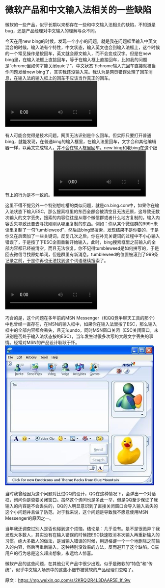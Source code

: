 # 微软产品和中文输入法相关的一些缺陷

微软的一些产品，似乎长期以来都存在一些和中文输入法相关的缺陷，不知道是bug，还是产品经理对中文输入的理解与众不同。

今天在用new bing的时候，发现一个小小的问题，就是我在问题框里输入中英文混合的时候，输入法有个特性，中文状态，输入英文也会到输入法框上，这个时候的一个常见操作是按回车，英文就会原文输入，而不会变成汉字。但是在new bing里，在输入法框上直接回车，等于在输入框上直接回车，比如我的问题是“chrome里如何才能关闭quic？”，中文状态下chrome输入完回车直接就被当作问题发给new bing了，其实我还没输入完。我认为是网页错误处理了回车消息，在输入法的输入框上的回车不应该当作真正的回车。
![](res/newbing-return.mov)

有人可能会觉得是技术问题，网页无法识别是什么回车。但实际只要打开普通bing，就能发现，在普通bing的输入框里，在输入法里回车，文字会和其他编辑器一样，以英文完成输入，并不会在输入框里回车。new bing和老bing在这个细节上的行为是不一致的。
![](res/bing-return.mov)

这里不得不提另外一个特别想吐槽的类似问题，就是cn.bing.com中，如果你在输入法状态下输入ESC，那么搜索框里的东西全部会被清空且无法还原，这导致无数次输入的文字丢失，搜索的内容往往是从哪个微信群或者什么地方复制的，输入内容丢失导致还要去寻找刚刚从哪里复制的东西。例如：你从某个微信群的999+未读里复制了一句“tumbleweed”，然后放bing里搜索，发现结果不是你要的，于是你又在后面加了一些关键词，反复几次之后，你在补充关键词的过程中不小心输入错误了，于是按了下ESC企图重新开始输入，此时，bing搜索框里之前输入的全部内容都已经被清空，而且无法恢复。你不记得tumbleweed是如何拼写的，于是回去微信寻找原始单词，但是群里有新消息，tumbleweed的位置被滚到了999条记录之前，于是你再也无法找到这个词语继续搜索了。
![](res/bing-esc.mov)

巧合的是，这个问题在多年前的MSN Messenger（和QQ竞争聊天工具的那个）中也曾经一直存在，在MSN的输入框中，如果你在输入法里按了ESC，那么输入框中的全部内容都会丢失，且无法undo，同时MSN窗口关闭（ESC关闭窗口，未识别是否处于输入法状态按的ESC），当年发生过很多次写的大段文字丢失的事情。经常对MSN的产品设计耿耿于怀。
![](res/msn-messenger.jpg)

当时我曾经因为这个问题对比过QQ的设计，QQ在这种情况下，会弹出一个对话框，询问你是否要关闭窗口。虽然这个询问也是多此一举，但是QQ至少保证了我输入的内容是不会丢失的，QQ的人明显意识到了直接关闭窗口会导入输入丢失的这个小问题并且做了防范。对于我来说，这个问题是导致我不愿意使用MSN Messenger的原因之一。

当年我还调查过别人是否也碰到这个烦恼。结论是：几乎没有。是不是很诡异？我发现大多数人，其实没有在输入错误的时候按ESC快速取消本次输入再重新输入的习惯，绝大多数人的做法，是当输入错误的时候，用退格键一个一个地删除之前输入的内容，然后再重新输入，这种特别没效率的方法，反而避开了这个缺陷。C端用户的行为总是这么超出想象，永远给人惊喜。

微软产品的这些问题，在其他公司产品中很少出现，似乎是微软的“特色”和“传统”，似乎中文输入场景中的这些小细节被微软的产品经理们忽略了。

原文：https://mp.weixin.qq.com/s/2KRQl2R4L3DAAR5E_1f_9w
